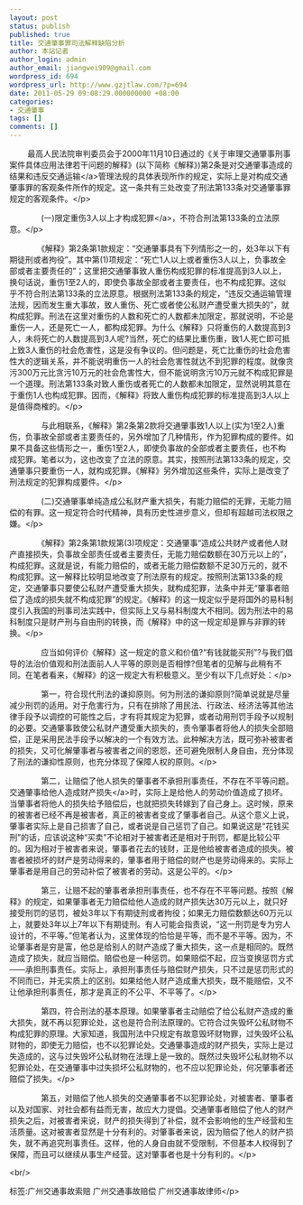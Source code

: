 ```yaml
---
layout: post
status: publish
published: true
title: 交通肇事罪司法解释缺陷分析
author: 本站记者
author_login: admin
author_email: jiangwei909@gmail.com
wordpress_id: 694
wordpress_url: http://www.gzjtlaw.com/?p=694
date: 2011-05-29 09:08:29.000000000 +08:00
categories:
- 交通肇事
tags: []
comments: []
---
```

<p><p>　　 最高人民法院审判委员会于2000年11月10日通过的《关于审理交通肇事刑事案件具体应用法律若干问题的解释》(以下简称《解释》)第2条是对交通肇事造成的结果和违反<a>交通运输<&#47;a>管理法规的具体表现所作的规定，实际上是对构成交通肇事罪的客观条件所作的规定。这一条共有三处改变了刑法第133条对交通肇事罪规定的客观条件。<&#47;p><p>　　　　(一)限定重伤3人以上才构成<a>犯罪<&#47;a>，不符合刑法第133条的立法原意。<&#47;p><p>　　　　《解释》第2条第1款规定：&ldquo;交通肇事具有下列情形之一的，处3年以下有期徒刑或者拘役&rdquo;。其中第(1)项规定：&ldquo;死亡1人以上或者重伤3人以上，负事故全部或者主要责任的&rdquo;；这里把交通肇事致人重伤构成犯罪的标准提高到3人以上，换句话说，重伤1至2人的，即使负事故全部或者主要责任，也不构成犯罪。这似乎不符合刑法第133条的立法原意。根据刑法第133条的规定，&ldquo;违反交通运输管理法规，因而发生重大事故，致人重伤、死亡或者使公私财产遭受重大损失的&rdquo;，就构成犯罪。刑法在这里对重伤的人数和死亡的人数都未加限定，那就说明，不论是重伤一人，还是死亡一人，都构成犯罪。为什么《解释》只将重伤的人数提高到3人，未将死亡的人数提高到3人呢?当然，死亡的结果比重伤重，致1人死亡即可抵上致3人重伤的社会危害性，这是没有争议的。但问题是，死亡比重伤的社会危害性大的逻辑关系，并不能说明重伤一人的社会危害性就达不到犯罪的程度。就像贪污300万元比贪污10万元的社会危害性大，但不能说明贪污10万元就不构成犯罪是一个道理。刑法第133条对致人重伤或者死亡的人数都未加限定，显然说明其意在于重伤1人也构成犯罪。因而，《解释》将致人重伤构成犯罪的标准提高到3人以上是值得商榷的。<&#47;p><p>　　　　与此相联系，《解释》第2条第2款将交通肇事致1人以上(实为1至2人)重伤，负事故全部或者主要责任的，另外增加了几种情形，作为犯罪构成的要件。如果不具备这些情形之一，重伤1至2人，即使负事故的全部或者主要责任，也不构成犯罪。笔者以为，这也改变了立法的原意。其实，按照刑法第133条的规定，交通肇事只要重伤一人，就构成犯罪。《解释》另外增加这些条件，实际上是改变了刑法规定的犯罪构成要件。<&#47;p><p>　　　　(二)交通肇事单纯造成公私财产重大损失，有能力赔偿的无罪，无能力赔偿的有罪。这一规定符合时代精神，具有历史性进步意义，但却有超越司法权限之嫌。<&#47;p><p>　　　　《解释》第2条第1款规第(3)项规定：交通肇事&ldquo;造成公共财产或者他人财产直接损失，负事故全部责任或者主要责任，无能力赔偿数额在30万元以上的&rdquo;，构成犯罪。这就是说，有能力赔偿的，或者无能力赔偿数额不足30万元的，就不构成犯罪。这一解释比较明显地改变了刑法原有的规定。按照刑法第133条的规定，交通肇事只要使公私财产遭受重大损失，就构成犯罪，法条中并无&ldquo;肇事者赔偿了造成的损失就不构成犯罪&rdquo;的规定。《解释》的这一规定似乎是将国外的易科制度引入我国的刑事司法实践中，但实际上又与易科制度大不相同。因为刑法中的易科制度只是财产刑与自由刑的转换，而《解释》中的这一规定却是罪与非罪的转换。<&#47;p><p>　　　　应当如何评价《解释》这一规定的意义和价值?&ldquo;有钱就能买刑&rdquo;?与我们倡导的法治价值观和刑法面前人人平等的原则是否相悖?但笔者的见解与此稍有不同。在笔者看来，《解释》的这一规定大有积极意义。至少有以下几点好处：<&#47;p><p>　　　　第一，符合现代刑法的谦抑原则。何为刑法的谦抑原则?简单说就是尽量减少刑罚的适用。对于危害行为，只有在排除了用民法、行政法、经济法等其他法律手段予以调控的可能性之后，才有将其规定为犯罪，或者动用刑罚手段予以规制的必要。交通肇事致使公私财产遭受重大损失的，责令肇事者将他人的损失全部赔偿，正是采用民法手段予以解决的一个有效方法。此种解决方法，既可弥补被害者的损失，又可化解肇事者与被害者之间的恩怨，还可避免限制人身自由，充分体现了刑法的谦抑性原则，也充分体现了保障人权的原则。<&#47;p><p>　　　　第二，让赔偿了他人损失的肇事者不承担刑事责任，不存在不平等问题。交通肇事给他人造成<a>财产损失<&#47;a>时，实际上是给他人的劳动价值造成了损坏。当肇事者将他人的损失给予赔偿后，也就把损失转嫁到了自己身上。这时候，原来的被害者已经不再是被害者，真正的被害者变成了肇事者自己。从这个意义上说，肇事者实际上是自己损害了自己，或者说是自己惩罚了自己。如果说这是&ldquo;花钱买刑&rdquo;的话，应该说这种&ldquo;买卖&rdquo;不论相对于被害者还是相对于刑罚，都是比较公平的。因为相对于被害者来说，肇事者花去的钱财，正是他给被害者造成的损失。被害者被损坏的财产是劳动得来的，肇事者用于赔偿的财产也是劳动得来的。实际上肇事者是用自己的劳动补偿了被害者的劳动。这是公平的。<&#47;p><p>　　　　第三，让赔不起的肇事者承担刑事责任，也不存在不平等问题。按照《解释》的规定，如果肇事者无力赔偿给他人造成的财产损失达30万元以上，就只好接受刑罚的惩罚，被处3年以下有期徒刑或者拘役；如果无力赔偿数额达60万元以上，就要处3年以上7年以下有期徒刑。有人可能会指责说，&ldquo;这一刑罚是专为穷人设计的，不平等。&rdquo;但笔者认为，这里体现的恰恰是平等，而不是不平等。因为，不论肇事者是穷是富，他总是给别人的财产造成了重大损失，这一点是相同的。既然造成了损失，就应当赔偿。赔偿也是一种惩罚。如果赔偿不起，应当变换惩罚方式&mdash;&mdash;承担刑事责任。实际上，承担刑事责任与赔偿财产损失，只不过是惩罚形式的不同而已，并无实质上的区别。如果给他人财产造成重大损失，既不能赔偿，又不让他承担刑事责任，那才是真正的不公平、不平等了。<&#47;p><p>　　　　第四，符合刑法的基本原理。如果肇事者主动赔偿了给公私财产造成的重大损失，就不再以犯罪论处，这也是符合刑法原理的。它符合过失毁坏公私财物不构成犯罪的原理。大家知道，我国刑法中只规定有故意毁坏财物罪，过失毁坏公私财物的，即使无力赔偿，也不以犯罪论处。交通肇事造成的财产损失，实际上是过失造成的，这与过失毁坏公私财物在法理上是一致的。既然过失毁坏公私财物不以犯罪论处，在交通肇事中过失损坏公私财物的，也不应以犯罪论处，何况肇事者还赔偿了损失。<&#47;p><p>　　　　第五，对赔偿了他人损失的交通肇事者不以犯罪论处，对被害者、肇事者以及对国家、对社会都有益而无害，故应大力提倡。交通肇事者赔偿了他人的财产损失之后，对被害者来说，财产的损失得到了补偿，就不会影响他的生产经营和生活质量。这对被害者显然是十分有利的。对肇事者来说，因为赔偿了他人的财产损失，就不再追究刑事责任。这样，他的人身自由就不受限制，不但基本人权得到了保障，而且可以继续从事生产经营。这对肇事者也是十分有利的。<&#47;p><br&#47;><p>标签:广州交通事故索赔 广州交通事故赔偿 广州交通事故律师<&#47;p>
